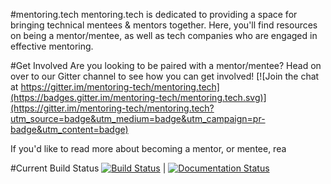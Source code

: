 #mentoring.tech
mentoring.tech is dedicated to providing a space for bringing technical mentees & mentors together. Here, you'll find resources on being a mentor/mentee, as well as tech companies who are engaged in effective mentoring.

#Get Involved
Are you looking to be paired with a mentor/mentee? Head on over to our Gitter channel to see how you can get involved!
[![Join the chat at https://gitter.im/mentoring-tech/mentoring.tech](https://badges.gitter.im/mentoring-tech/mentoring.tech.svg)](https://gitter.im/mentoring-tech/mentoring.tech?utm_source=badge&utm_medium=badge&utm_campaign=pr-badge&utm_content=badge)

If you'd like to read more about becoming a mentor, or mentee, rea

#Current Build Status
[![Build Status](https://travis-ci.org/mentoring-tech/mentoring.tech.svg?branch=master)](https://travis-ci.org/mentoring-tech/mentoring.tech) | [![Documentation Status](https://readthedocs.org/projects/mentoringtech/badge/?version=latest)](http://mentoringtech.readthedocs.org/en/latest/?badge=latest)
